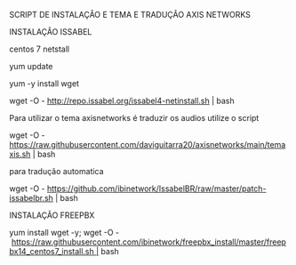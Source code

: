 SCRIPT DE INSTALAÇÂO E TEMA E TRADUÇÂO 
AXIS NETWORKS

INSTALAÇÂO ISSABEL

centos 7 netstall

yum update

yum -y install wget


wget -O - http://repo.issabel.org/issabel4-netinstall.sh | bash


Para utilizar o tema axisnetworks é traduzir os audios utilize o script


wget -O - https://raw.githubusercontent.com/daviguitarra20/axisnetworks/main/temaxis.sh | bash

para tradução automatica 

wget -O - https://github.com/ibinetwork/IssabelBR/raw/master/patch-issabelbr.sh | bash



INSTALAÇÃO FREEPBX

yum install wget -y; wget -O - https://raw.githubusercontent.com/ibinetwork/freepbx_install/master/freepbx14_centos7_install.sh | bash
